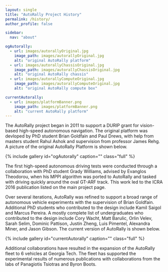 ```yaml
---
layout: single
title: "AutoRally Project History"
permalink: /history/
author_profile: false

sidebar:
  nav: "about"

ogAutorally:
  - url: images/autorallyOriginal.jpg
    image_path: images/autorallyOriginal.jpg
    alt: "original AutoRally platform"
  - url: images/autorallyChassisOriginal.jpg
    image_path: images/autorallyChassisOriginal.jpg
    alt: "original AutoRally chassis"
  - url: images/autorallyComputeOriginal.jpg
    image_path: images/autorallyComputeOriginal.jpg
    alt: "original AutoRally compute box"

currentAutorally:
  - url: images/platformBanner.png
    image_path: images/platformBanner.png
    alt: "current AutoRally platform"
---
```


The AutoRally project began in 2011 to support a DURIP grant for vision-based high-speed autonomous navigation. The original platform was devloped by PhD student Brian Goldfain and Paul Drews, with help from masters student Rahul Ashok and supervision from professor James Rehg. A picture of the original AutoRally Platform is shown below.

{% include gallery id="ogAutorally" caption="" class="full" %}

The first high-speed autonomous driving tests were conducted through a collaboration with PhD student Grady Williams, advised by Evanglos Theodorou, when his MPPI algorithm was ported to AutoRally and tasked with driving quickly around the oval GT-ARF track. This work led to the ICRA 2016 publication listed on the main project page. 

Over several iterations, AutoRally was refined to support a broad range of autonomous vehicle experiments with the supervision of Brian Goldfain. Additional PhD students who contributed to the design include Kamil Saigol and Marcus Pereira. A mostly complete list of undergraduates who contributed to the design include Cory Wacht, Matt Barulic, Orlin Velev, Sarah Selim, Dominic Pattison, Justin Zheng, Luis Pimentel, Alexandra Miner, and Jason Gibson. The current version of AutoRally is shown below.

{% include gallery id="currentAutorally" caption="" class="full" %}

Additional collaborations have resulted in the expansion of the AutoRally fleet to 6 vehicles at Georgia Tech. The fleet has supported the experimental results of numerous publications with collaborations from the labs of Panagiotis Tsiotras and Byron Boots.


